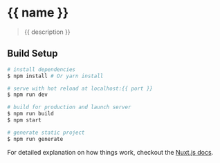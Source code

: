 # {{ name }}

> {{ description }}

## Build Setup

``` bash
# install dependencies
$ npm install # Or yarn install

# serve with hot reload at localhost:{{ port }}
$ npm run dev

# build for production and launch server
$ npm run build
$ npm start

# generate static project
$ npm run generate
```

For detailed explanation on how things work, checkout the [Nuxt.js docs](https://github.com/nuxt/nuxt.js).
